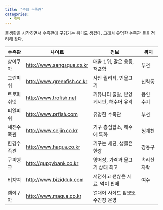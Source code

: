 ```yaml
---
title: "주요 수족관"
categories:
  - 취미
---
```


물생활을 시작하면서 수족관에 구경가는 취미도 생겼다. 그래서 유명한 수족관 들을 정리해 봤다.

|수족관|사이트|정보|위치|
|---|---|---|---|
|상아쿠아|<http://www.sangaqua.co.kr>|매출 1위, 많은 용품, 저렴함|부천|
|그린피쉬|<http://www.greenfish.co.kr>|사진 퀄리티, 민물고기|신림동|
|트로피쉬넷|<http://www.trofish.net>|커뮤니티 출발, 분양게시판, 해수어 유리|용인 수지|
|피알피쉬|<http://www.prfish.com>|유명한 수족관|부천|
|세진수족관|<http://www.seijin.co.kr>|기구 총집합소, 해수에 특화|청계천|
|한강수족관|<http://www.haqua.co.kr>|기구는 세진, 생물은 한강|강동구|
|구피뱅크|<http://guppybank.co.kr>|양어장, 가격과 물고기 상태 최고|속리산 자락|
|비지떡|<http://www.bizidduk.com>|저렴하고 괜찮은 사료, 먹이 판매|여수|
|엠아쿠아|<http://www.maqua.co.kr>|열대어 사이트 담뽀뽀 주인장 운영| |
